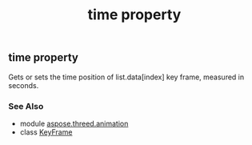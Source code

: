 ﻿---
title: time property
second_title: Aspose.3D for Python via .NET API References
description: 
type: docs
weight: 150
url: /python-net/aspose.threed.animation/keyframe/time/
is_root: false
---

## time property


Gets or sets the time position of list.data[index] key frame, measured in seconds.

### See Also
* module [aspose.threed.animation](../../)
* class [KeyFrame](/3d/python-net/aspose.threed.animation/keyframe)
